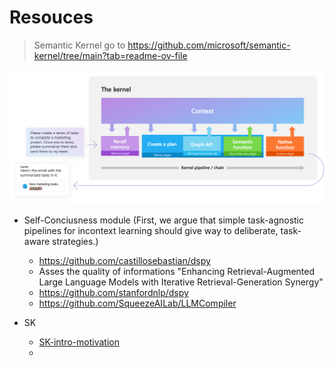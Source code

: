 
# Resouces
  
> Semantic Kernel go to https://github.com/microsoft/semantic-kernel/tree/main?tab=readme-ov-file

![Alt text](semantic_kernell.png)



- Self-Conciusness module (First, we argue that simple task-agnostic pipelines for incontext learning should give way to deliberate, task-aware strategies.)
  
  - https://github.com/castillosebastian/dspy
  - Asses the quality of informations "Enhancing Retrieval-Augmented Large Language Models with Iterative Retrieval-Generation Synergy"
  - https://github.com/stanfordnlp/dspy
  - https://github.com/SqueezeAILab/LLMCompiler


- SK
  - [SK-intro-motivation](https://www.youtube.com/watch?v=WlFz5olN3V8&list=PL20mfA9efrmMmLEy1fhFDvB_OmUpNUFqB&index=1)
  -    
